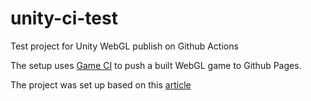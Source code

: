 # unity-ci-test
Test project for Unity WebGL publish on Github Actions

The setup uses [Game CI](https://game.ci/) to push a built WebGL game to Github Pages.

The project was set up based on this [article](https://refactoring.ninja/posts/2021-07-15-publishing-a-unity-webgl-game-from-scratch-in-under-30-minutes)
